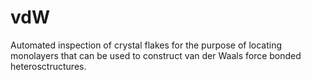 # vdW
Automated inspection of crystal flakes for the purpose of locating monolayers that can be used to construct van der Waals force bonded heterosctructures.
